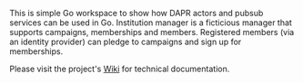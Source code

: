 This is simple Go workspace to show how DAPR actors and pubsub services can be used in Go. Institution manager is a ficticious manager that supports campaigns, memberships and members. Registered members (via an identity provider) can pledge to campaigns and sign up for memberships.

Please visit the project's [Wiki](https://github.com/khaledhikmat/institution-manager/wiki) for technical documentation.


